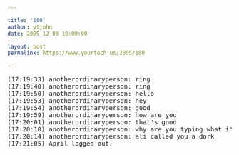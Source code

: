 ```yaml
---

title: "180"
author: ytjohn
date: 2005-12-08 19:00:00

layout: post
permalink: https://www.yourtech.us/2005/180

---
```

<pre>
(17:19:33) anotherordinaryperson: ring
(17:19:40) anotherordinaryperson: ring
(17:19:50) anotherordinaryperson: hello
(17:19:53) anotherordinaryperson: hey
(17:19:54) anotherordinaryperson: good
(17:19:59) anotherordinaryperson: how are you
(17:20:01) anotherordinaryperson: that's good
(17:20:10) anotherordinaryperson: why are you typing what i'm saying?
(17:20:14) anotherordinaryperson: ali called you a dork
(17:21:05) April logged out.
</pre>
